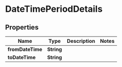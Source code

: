 
# DateTimePeriodDetails

## Properties
Name | Type | Description | Notes
------------ | ------------- | ------------- | -------------
**fromDateTime** | **String** |  | 
**toDateTime** | **String** |  | 



